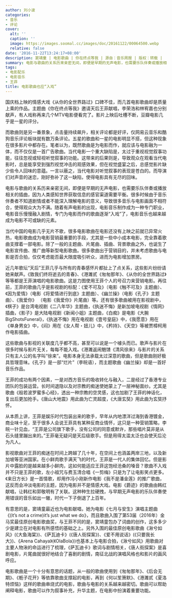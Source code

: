 ```yaml
---
author: 刘小波
categories:
- 音乐
- 评论
cover:
  alt: ''
  caption: ''
  image: https://images.soomal.cc/images/doc/20161122/00064500.webp
  relative: false
date: '2016-11-22T13:24:17+08:00'
description: 窦靖童 | 电影歌曲 | 你在终点等我 | 源自：音乐周报 | 版权：转载 |  平均/总评分：00.00/0
summary: 电影与歌曲的关系历来亲密无间，即便是早期的无声电影，也需要乐队伴奏或播放相关的插曲，因为人类感知世界获取信息的感官渠道需要平衡。很多时候由于音乐伴奏者不知道剧情或者不能深入理解电影的意义，导致很多音乐与电影画面不相符合，使得观众大为不满……
tags:
- 电影配乐
- 电影音乐
- 王菲
title: 电影歌曲也应“入戏”
---
```


国庆档上映的情感大戏《从你的全世界路过》口碑不佳，而几首电影歌曲却是质量上乘的作品。主题曲《你在终点等我》邀请天后王菲献唱，李荣浩和林宥嘉也分别献声，有人戏称再来几个MTV电影便看完了。影片上映后吐槽不断，豆瓣电影几乎是一星的评分。

而歌曲则是另一番景象，点击量持续飙升，相关评论都是好评，仅网易云音乐和酷狗音乐评论板块就有数万条评论。五星的歌曲和一星的电影明显不搭，但这种现象在很多影片中都存在。笔者以为，既然歌曲是为电影而作，就应该与电影融为一体，而不仅仅是一首广告歌曲。当代电影一个重大缺陷是，太过于重视视觉叙事功能，往往忽视或轻视听觉叙事的功能。这带来的后果则是，导致观众在观看当代电影时，总是能享受到强烈视觉冲击的观感效果，但在视觉盛宴之后，总感觉影片缺少些令人回味的意蕴。一言以蔽之，当代电影对听觉叙事的表现是苍白的。而导演们对声音的迷恋，刚好弥补了这一缺陷，使得电影具有无尽的回味。

电影与歌曲的关系历来亲密无间，即便是早期的无声电影，也需要乐队伴奏或播放相关的插曲，因为人类感知世界获取信息的感官渠道需要平衡。很多时候由于音乐伴奏者不知道剧情或者不能深入理解电影的意义，导致很多音乐与电影画面不相符合，使得观众大为不满。随着有声电影的出现，电影音乐制作成为一种专门职业，电影音乐慢慢融入剧情，专门为电影而作的歌曲逐渐“入戏”了，电影音乐也越来越成为电影不可或缺的元素。

当代中国的电影几乎无片不歌，很多电影歌曲在电影还没有上映之前就已异常火热，电影歌曲成为电影营销最重要的手段，尤其是一些中小成本电影，完全靠着歌曲支撑着一部电影。除了一般的主题曲、片尾曲、插曲、背景歌曲之外，也诞生了电影宣传曲、推广曲等新型电影歌曲。很多歌曲出于营销目的，并未考虑歌曲与电影是否合拍，仅仅考虑能否最大限度吸引听众，进而为电影增加票房。 

近几年歌坛“天后”王菲几乎与所有的青春感怀片都扯上了点关系，这些影片纷纷请她来献声。《致我们终将逝去的青春》、《港濉贰《匆匆那年》、《从你的全世界路过》等等都是王菲演唱的电影歌曲。这是力图使用王菲个人的号召力来营销电影。再往前，王菲的歌曲几乎是影视剧的标配：《爱不可及》（电影《触不可及》主题曲）、《因为爱情》（电影《将爱情进行到底》主题曲）、《幽兰操》（电影《孔子》主题曲）、《我爱你》 （电影《我爱你》片尾曲）等。还有很多歌曲被用在影视剧中，《棋子》是台湾电视剧《二八年华》主题曲，《执迷不悔》是新加坡电视剧《情网》插曲，《影子》是大陆电视剧《新闻小姐》主题曲，《白痴》是电影《大腕BigShotsFuneral》，《执迷不悔》用在电视剧《壹号皇庭》中，《我愿意》用在《单身男女》中，《闷》用在《女人帮・妞儿》中，《矜持》、《天空》等被贾樟柯用作电影插曲。

这些歌曲与影视的关联度几乎都不高，甚至可以说是一个噱头而已。歌声与影片在很多时候与影片无关，每每不能入戏。《港濉返闹魈馇《清风徐来》与影片的关系只有主人公的名字叫“徐来”。电影本身无法承载太过深意的歌曲，但是歌曲刚好极具哲理意味。《孔子》是一部“烂片”（李皖语），而主题歌曲《幽兰操》却是一首好音乐作品。

王菲的成功有两个因素，一是对西方音乐的吸收转化与融入，二是经过了香港专业团队的包装运营。长时间退隐以及对宗教的痴迷使她蒙上了一层神秘面纱。尤其是歌曲《般若波罗蜜多心经》，透出一种宗教的空灵感，这也加剧了王菲的神话化，复出后更加抢手。《唐山大地震》用此曲为亡灵超度，《大唐玄奘》用此曲为玄奘抒怀。

从本质上讲，王菲是娱乐时代包装出来的歌手，早年从内地漂洋过海到香港镀金，商业味十足，至于很多人会说王菲具有某种反商业情怀，这只是一种营销策略，李皖一针见血，“王菲是公司旗下歌手，没有公司的同意或默许，那些唱片莫非是从石头缝里蹦出来的。”王菲毫无疑问是天后级歌手。但是用得太滥太泛也会使天后沦为凡人。

影视歌曲对王菲的痴迷在时间上跨越了几十年，在空间上也涵盖两岸三地，以及新加坡等亚洲国家。在小鲜肉歌手满天飞的时代，王菲是一代人的集体回忆。但是影片中露脸的是越来越多小鲜肉，这如何能适应王菲这饱经沧桑的嗓音？歌曲不入戏并不只是王菲的歌，左小祖咒与费玉清合唱《一剪梅》只是为了让电影笑点更多。《来日方长》是一首情歌，却用作冯小刚新作电影《我不是潘金莲》的推广歌曲，这反而会冲淡电影的主题，因为电影并不是情感大戏。电影《爵迹》的歌曲由韩红献唱，让韩红和郭敬明有了关联。这种种生拉硬拽，与早期无声电影的乐队伴奏使用错误的音乐如出一辙，时代一下子倒退了上百年。

有意思的是，窦靖童最近也为电影献唱，她为电影《七月与安生》演唱主题曲《(it’s not a crime)it’s just what we do》，而且歌曲入围了第53届（2016年）金马奖最佳原创电影歌曲奖，与王菲不同的是，窦靖童包办了词曲的创作，这多多少少是建立在对电影有所感悟的基础之上。另外入围的最佳原创电影歌曲《湫兮如风》(《大鱼海棠》)、《萨瓦迪卡》(《唐人街探案》)、《爱不用说话》(《只要我长大》)、《Arena Cahaya》(《OlaBola》)也基本上与电影合拍，《湫兮如风》用歌曲对主要人物湫的命运进行了梳理，《萨瓦迪卡》歌词与剧情相关，《唐人街探案》是喜剧电影，片尾曲就很好地结合了喜剧的剧情，南征北战的演唱风格也和影片的画风呼应。

电影歌曲是一个十分有意思的话题，从一般的歌曲使用到《匆匆那年》、《后会无期》、《栀子花开》等依靠歌曲支撑起的电影，再到《何以笙箫默》、《港濉贰《夏洛特烦恼》这样的歌曲串烧式的电影，歌曲与电影的关系越来越密切。歌曲可以帮助阐释电影，歌曲可以作为叙事补充，升华主题，在电影中扮演着重要功能。